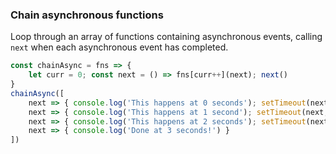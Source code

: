 ### Chain asynchronous functions

Loop through an array of functions containing asynchronous events, calling `next` when each asynchronous event has completed.

```js
const chainAsync = fns => {
	let curr = 0; const next = () => fns[curr++](next); next()
}
chainAsync([
	next => { console.log('This happens at 0 seconds'); setTimeout(next, 1000) },
	next => { console.log('This happens at 1 second'); setTimeout(next, 1000) },
	next => { console.log('This happens at 2 seconds'); setTimeout(next, 1000) },
	next => { console.log('Done at 3 seconds!') }
])
```
